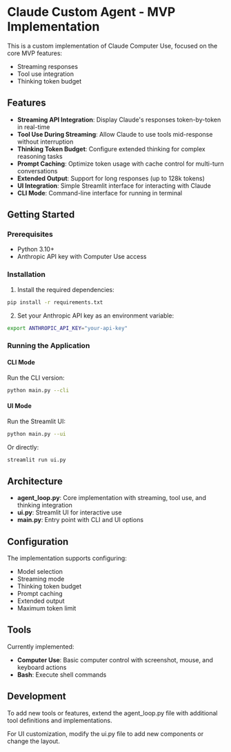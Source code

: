 # Claude Custom Agent - MVP Implementation

This is a custom implementation of Claude Computer Use, focused on the core MVP features:
- Streaming responses
- Tool use integration
- Thinking token budget

## Features

- **Streaming API Integration**: Display Claude's responses token-by-token in real-time
- **Tool Use During Streaming**: Allow Claude to use tools mid-response without interruption
- **Thinking Token Budget**: Configure extended thinking for complex reasoning tasks
- **Prompt Caching**: Optimize token usage with cache control for multi-turn conversations
- **Extended Output**: Support for long responses (up to 128k tokens)
- **UI Integration**: Simple Streamlit interface for interacting with Claude
- **CLI Mode**: Command-line interface for running in terminal

## Getting Started

### Prerequisites

- Python 3.10+
- Anthropic API key with Computer Use access

### Installation

1. Install the required dependencies:

```bash
pip install -r requirements.txt
```

2. Set your Anthropic API key as an environment variable:

```bash
export ANTHROPIC_API_KEY="your-api-key"
```

### Running the Application

#### CLI Mode

Run the CLI version:

```bash
python main.py --cli
```

#### UI Mode

Run the Streamlit UI:

```bash
python main.py --ui
```

Or directly:

```bash
streamlit run ui.py
```

## Architecture

- **agent_loop.py**: Core implementation with streaming, tool use, and thinking integration
- **ui.py**: Streamlit UI for interactive use
- **main.py**: Entry point with CLI and UI options

## Configuration

The implementation supports configuring:

- Model selection
- Streaming mode
- Thinking token budget
- Prompt caching
- Extended output
- Maximum token limit

## Tools

Currently implemented:

- **Computer Use**: Basic computer control with screenshot, mouse, and keyboard actions
- **Bash**: Execute shell commands

## Development

To add new tools or features, extend the agent_loop.py file with additional tool definitions and implementations.

For UI customization, modify the ui.py file to add new components or change the layout.